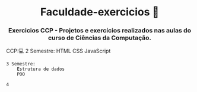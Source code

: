 <h1 align="center"> Faculdade-exercicios 🚀</h1>
<h3 align="center"> Exercicios CCP - Projetos e exercícios realizados nas aulas do curso de Ciências da Computação. </h3>


CCP:💻
    2 Semestre:
        HTML
        CSS
        JavaScript
        
    3 Semestre:
        Estrutura de dados
        POO
        
    4
